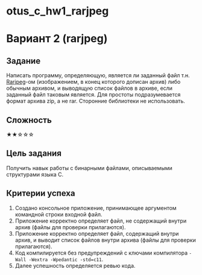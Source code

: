 # otus_c_hw1_rarjpeg


# Вариант 2 (rarjpeg)

## Задание

Написать программу, определяющую, является ли заданный файл т.н. [Rarjpeg](https://neolurk.org/wiki/Rarjpeg "Rarjpeg")-ом
 (изображением, в конец которого дописан архив) либо обычным архивом, и
выводящую список файлов в архиве, если заданный файл таковым является.
Для простоты подразумевается формат архива zip, а не rar. Сторонние
библиотеки не использовать.

## Сложность

★★☆☆☆

## Цель задания

Получить навык работы с бинарными файлами, описываемыми структурами языка C.

## Критерии успеха

1. Создано консольное приложение, принимающее аргументом командной строки входной файл.
2. Приложение корректно определяет файл, не содержащий внутри архив (файлы для проверки прилагаются).
3. Приложение корректно определяет файл, содержащий внутри архив, и
   выводит список файлов внутри архива (файлы для проверки прилагаются).
4. Код компилируется без предупреждений с ключами компилятора `-Wall -Wextra -Wpedantic -std=c11`.
5. Далее успешность определяется ревью кода.
